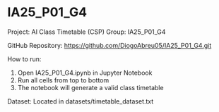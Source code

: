 # IA25_P01_G4

Project: AI Class Timetable (CSP)
Group: IA25_P01_G4

GitHub Repository:
https://github.com/DiogoAbreu05/IA25_P01_G4.git

How to run:
1. Open IA25_P01_G4.ipynb in Jupyter Notebook
2. Run all cells from top to bottom
3. The notebook will generate a valid class timetable

Dataset:
Located in datasets/timetable_dataset.txt

